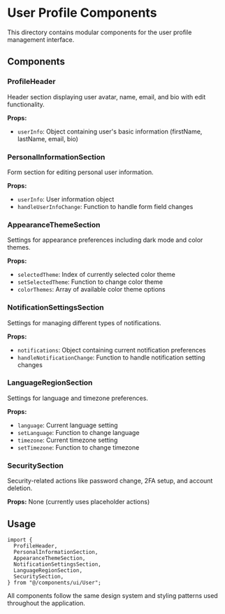 # User Profile Components

This directory contains modular components for the user profile management interface.

## Components

### ProfileHeader

Header section displaying user avatar, name, email, and bio with edit functionality.

**Props:**

- `userInfo`: Object containing user's basic information (firstName, lastName, email, bio)

### PersonalInformationSection

Form section for editing personal user information.

**Props:**

- `userInfo`: User information object
- `handleUserInfoChange`: Function to handle form field changes

### AppearanceThemeSection

Settings for appearance preferences including dark mode and color themes.

**Props:**

- `selectedTheme`: Index of currently selected color theme
- `setSelectedTheme`: Function to change color theme
- `colorThemes`: Array of available color theme options

### NotificationSettingsSection

Settings for managing different types of notifications.

**Props:**

- `notifications`: Object containing current notification preferences
- `handleNotificationChange`: Function to handle notification setting changes

### LanguageRegionSection

Settings for language and timezone preferences.

**Props:**

- `language`: Current language setting
- `setLanguage`: Function to change language
- `timezone`: Current timezone setting
- `setTimezone`: Function to change timezone

### SecuritySection

Security-related actions like password change, 2FA setup, and account deletion.

**Props:** None (currently uses placeholder actions)

## Usage

```tsx
import {
  ProfileHeader,
  PersonalInformationSection,
  AppearanceThemeSection,
  NotificationSettingsSection,
  LanguageRegionSection,
  SecuritySection,
} from "@/components/ui/User";
```

All components follow the same design system and styling patterns used throughout the application.
